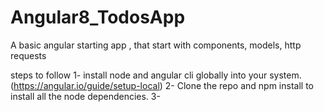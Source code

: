 # Angular8_TodosApp
A basic angular starting app , that start with components, models, http requests


steps to follow 
1- install node and angular cli globally into your system. (https://angular.io/guide/setup-local)
2- Clone the repo and npm install to install all the node dependencies.
3- 
